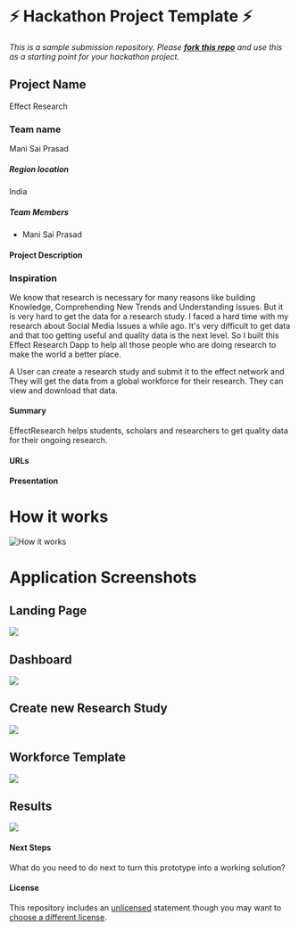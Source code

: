 # ⚡ Hackathon Project Template ⚡

_This is a sample submission repository.
Please [**fork this repo**](https://help.github.com/articles/fork-a-repo/) and use this as a starting point for your hackathon project._

## Project Name

Effect Research

### Team name

Mani Sai Prasad

##### Region location

India

##### Team Members

-   Mani Sai Prasad

#### Project Description

### Inspiration

We know that research is necessary for many reasons like building Knowledge, Comprehending New Trends and Understanding Issues. But it is very hard to get the data for a research study. I faced a hard time with my research about Social Media Issues a while ago. It's very difficult to get data and that too getting useful and quality data is the next level. So I built this Effect Research Dapp to help all those people who are doing research to make the world a better place.

A User can create a research study and submit it to the effect network and They will get the data from a global workforce for their research. They can view and download that data.

#### Summary

EffectResearch helps students, scholars and researchers to get quality data for their ongoing research.

#### URLs

#### Presentation

# How it works

![How it works](./assets/how_it_works.gif)

# Application Screenshots

## Landing Page

![](./assets/landing.png)

## Dashboard

![](./assets/dash.png)

## Create new Research Study

![](./assets/createSurvey.png)

## Workforce Template

![](./assets/effectforce.png)

## Results

![](./assets/results.png)

#### Next Steps

What do you need to do next to turn this prototype into a working solution?

#### License

This repository includes an [unlicensed](http://unlicense.org/) statement though you may want to [choose a different license](https://choosealicense.com/).
